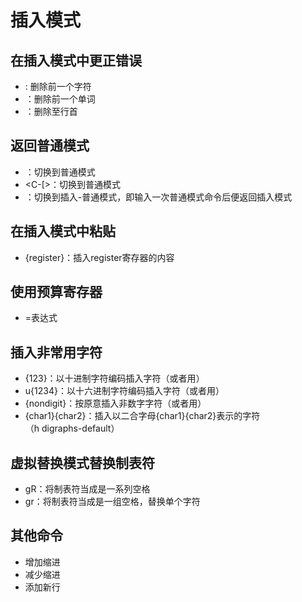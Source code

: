 # 插入模式
## 在插入模式中更正错误
- <C-h>: 删除前一个字符
- <C-w>：删除前一个单词
- <C-u>：删除至行首

## 返回普通模式
- <ESC>：切换到普通模式
- <C-[>：切换到普通模式
- <c-o>：切换到插入-普通模式，即输入一次普通模式命令后便返回插入模式

## 在插入模式中粘贴
- <C-R>{register}：插入register寄存器的内容

## 使用预算寄存器
- <C-R>=表达式

## 插入非常用字符
- <C-v>{123}：以十进制字符编码插入字符（或者用<C-K>）
- <C-v>u{1234}：以十六进制字符编码插入字符（或者用<C-K>）
- <C-v>{nondigit}：按原意插入非数字字符（或者用<C-K>）
- <C-v>{char1}{char2}：插入以二合字母{char1}{char2}表示的字符<br/> （h digraphs-default）

## 虚拟替换模式替换制表符
- gR：将制表符当成是一系列空格
- gr：将制表符当成是一组空格，替换单个字符

## 其他命令
- <C-t> 增加缩进
- <C-d>减少缩进
- <C-j>添加新行